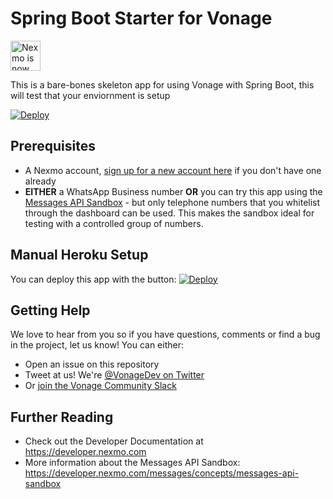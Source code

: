 # Spring Boot Starter for Vonage

<img src="https://developer.nexmo.com/assets/images/Vonage_Nexmo.svg" height="48px" alt="Nexmo is now known as Vonage" />

This is a bare-bones skeleton app for using Vonage with Spring Boot, this will test that your enviornment is setup

[![Deploy](https://www.herokucdn.com/deploy/button.svg)](https://heroku.com/deploy)

## Prerequisites

* A Nexmo account, [sign up for a new account here](https://dashboard.nexmo.com/sign-up?utm_source=DEV_REL&utm_medium=github&utm_campaign=text-based-whatsapp-callcenter) if you don't have one already
* **EITHER** a WhatsApp Business number **OR** you can try this app using the [Messages API Sandbox](https://developer.nexmo.com/messages/concepts/messages-api-sandbox) - but only telephone numbers that you whitelist through the dashboard can be used. This makes the sandbox ideal for testing with a controlled group of numbers.

## Manual Heroku Setup

You can deploy this app with the button: [![Deploy](https://www.herokucdn.com/deploy/button.svg)](https://heroku.com/deploy)

## Getting Help

We love to hear from you so if you have questions, comments or find a bug in the project, let us know! You can either:

* Open an issue on this repository
* Tweet at us! We're [@VonageDev on Twitter](https://twitter.com/VonageDev)
* Or [join the Vonage Community Slack](https://developer.nexmo.com/community/slack)

## Further Reading

* Check out the Developer Documentation at <https://developer.nexmo.com>
* More information about the Messages API Sandbox: <https://developer.nexmo.com/messages/concepts/messages-api-sandbox>
